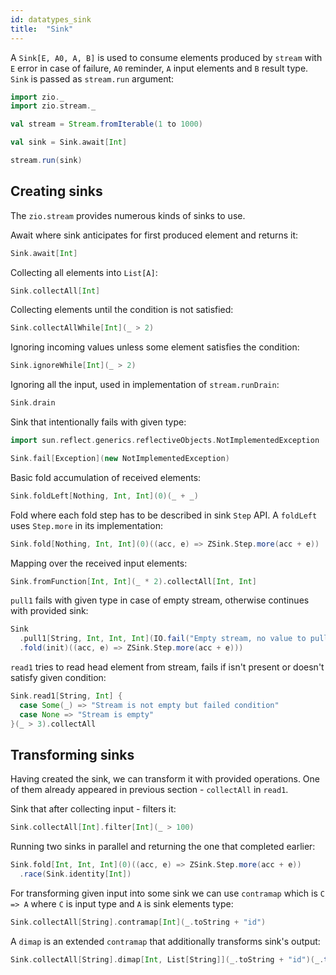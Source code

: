 ```yaml
---
id: datatypes_sink
title:  "Sink"
---
```


A `Sink[E, A0, A, B]` is used to consume elements produced by `stream`
with `E` error in case of failure, `A0` reminder, `A` input elements and
`B` result type. `Sink` is passed as `stream.run` argument:

```scala mdoc:silent
import zio._
import zio.stream._

val stream = Stream.fromIterable(1 to 1000)

val sink = Sink.await[Int]

stream.run(sink)
```

## Creating sinks

The `zio.stream` provides numerous kinds of sinks to use.

Await where sink anticipates for first produced element and returns it:

```scala mdoc:silent
Sink.await[Int]
```

Collecting all elements into `List[A]`:

```scala mdoc:silent
Sink.collectAll[Int]
```

Collecting elements until the condition is not satisfied:

```scala mdoc:silent
Sink.collectAllWhile[Int](_ > 2)
```

Ignoring incoming values unless some element satisfies the condition:

```scala mdoc:silent
Sink.ignoreWhile[Int](_ > 2)
```

Ignoring all the input, used in implementation of `stream.runDrain`:

```scala mdoc:silent
Sink.drain
```

Sink that intentionally fails with given type:

```scala mdoc:silent
import sun.reflect.generics.reflectiveObjects.NotImplementedException

Sink.fail[Exception](new NotImplementedException)
```

Basic fold accumulation of received elements:

```scala mdoc:silent
Sink.foldLeft[Nothing, Int, Int](0)(_ + _)
```

Fold where each fold step has to be described in sink `Step` API.
A `foldLeft` uses `Step.more` in its implementation: 

```scala mdoc:silent
Sink.fold[Nothing, Int, Int](0)((acc, e) => ZSink.Step.more(acc + e))
```

Mapping over the received input elements:

```scala mdoc:silent
Sink.fromFunction[Int, Int](_ * 2).collectAll[Int, Int]
```

`pull1` fails with given type in case of empty stream, otherwise continues with provided sink:

```scala mdoc:silent
Sink
  .pull1[String, Int, Int, Int](IO.fail("Empty stream, no value to pull"))(init => Sink
  .fold(init)((acc, e) => ZSink.Step.more(acc + e)))
```

`read1` tries to read head element from stream, 
fails if isn't present or doesn't satisfy given condition:

```scala mdoc:silent
Sink.read1[String, Int] {
  case Some(_) => "Stream is not empty but failed condition"
  case None => "Stream is empty"
}(_ > 3).collectAll
```

## Transforming sinks

Having created the sink, we can transform it with provided operations. 
One of them already appeared in previous section - `collectAll` in `read1`.

Sink that after collecting input - filters it:

```scala mdoc:silent
Sink.collectAll[Int].filter[Int](_ > 100)
```

Running two sinks in parallel and returning the one that completed earlier:

```scala mdoc:silent
Sink.fold[Int, Int, Int](0)((acc, e) => ZSink.Step.more(acc + e))
  .race(Sink.identity[Int])
```

For transforming given input into some sink we can use `contramap` which
is `C => A` where `C` is input type and `A` is sink elements type:

```scala mdoc:silent
Sink.collectAll[String].contramap[Int](_.toString + "id")
```

A `dimap` is an extended `contramap` that additionally transforms sink's output:

```scala mdoc:silent
Sink.collectAll[String].dimap[Int, List[String]](_.toString + "id")(_.take(10))
```
